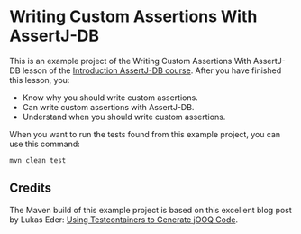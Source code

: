 # Writing Custom Assertions With AssertJ-DB

This is an example project of the Writing Custom Assertions With AssertJ-DB lesson of the 
[Introduction AssertJ-DB course](). After you have finished this lesson, you:

* Know why you should write custom assertions.
* Can write custom assertions with AssertJ-DB.
* Understand when you should write custom assertions.

When you want to run the tests found from this example project, you can use this command:

    mvn clean test

## Credits

The Maven build of this example project is based on this excellent blog post by Lukas Eder: 
[Using Testcontainers to Generate jOOQ Code](https://blog.jooq.org/using-testcontainers-to-generate-jooq-code/).
